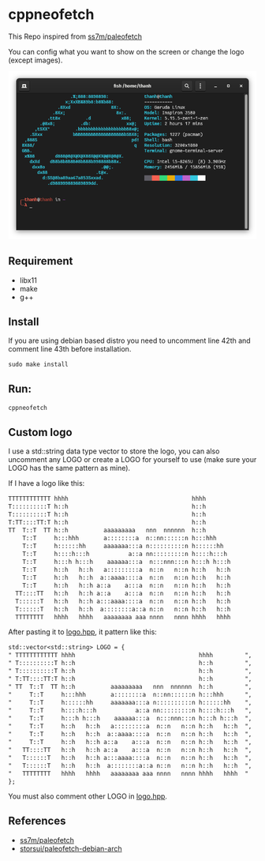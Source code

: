 # cppneofetch
This Repo inspired from [ss7m/paleofetch](https://github.com/ss7m/paleofetch/)

You can config what you want to show on the screen or change the logo (except images).

<div align="center">
    <img src=./example.png width=800>
</div>

## Requirement

- libx11
- make
- g++

## Install
If you are using debian based distro you need to uncomment line 42th and comment line 43th before installation.

```
sudo make install
```

## Run:
```
cppneofetch
```

## Custom logo

I use a std::string data type vector to store the logo, you can also uncomment any LOGO or create a LOGO for yourself to use (make sure your LOGO has the same pattern as mine).

If I have a logo like this:

```
TTTTTTTTTTTT hhhh                                   hhhh
T::::::::::T h::h                                   h::h
T::::::::::T h::h                                   h::h
T:TT::::TT:T h::h                                   h::h
TT  T::T  TT h::h          aaaaaaaaa   nnn  nnnnnn  h::h
    T::T     h:::hhh       a::::::::a  n::nn::::::n h:::hhh
    T::T     h::::::hh     aaaaaaa:::a n::::::::::n h::::::hh
    T::T     h::::h:::h           a::a nn:::::::::n h::::h:::h
    T::T     h:::h h:::h    aaaaaa:::a  n:::nnn:::n h:::h h:::h
    T::T     h::h   h::h   a:::::::::a  n::n   n::n h::h   h::h
    T::T     h::h   h::h  a::aaaa::::a  n::n   n::n h::h   h::h
    T::T     h::h   h::h a::a    a:::a  n::n   n::n h::h   h::h
  TT::::TT   h::h   h::h a::a    a:::a  n::n   n::n h::h   h::h
  T::::::T   h::h   h::h a:::aaaa::::a  n::n   n::n h::h   h::h
  T::::::T   h::h   h::h  a::::::::a::a n::n   n::n h::h   h::h
  TTTTTTTT   hhhh   hhhh   aaaaaaaa aaa nnnn   nnnn hhhh   hhhh
```
After pasting it to [logo.hpp](https://github.com/Nhat-Thanh/cppneofetch/blob/main/logos.hpp), it pattern like this:
```
std::vector<std::string> LOGO = {
" TTTTTTTTTTTT hhhh                                   hhhh         ",
" T::::::::::T h::h                                   h::h         ",
" T::::::::::T h::h                                   h::h         ",
" T:TT::::TT:T h::h                                   h::h         ",
" TT  T::T  TT h::h          aaaaaaaaa   nnn  nnnnnn  h::h         ",
"     T::T     h:::hhh       a::::::::a  n::nn::::::n h:::hhh      ",
"     T::T     h::::::hh     aaaaaaa:::a n::::::::::n h::::::hh    ",
"     T::T     h::::h:::h           a::a nn:::::::::n h::::h:::h   ",
"     T::T     h:::h h:::h    aaaaaa:::a  n:::nnn:::n h:::h h:::h  ",
"     T::T     h::h   h::h   a:::::::::a  n::n   n::n h::h   h::h  ",
"     T::T     h::h   h::h  a::aaaa::::a  n::n   n::n h::h   h::h  ",
"     T::T     h::h   h::h a::a    a:::a  n::n   n::n h::h   h::h  ",
"   TT::::TT   h::h   h::h a::a    a:::a  n::n   n::n h::h   h::h  ",
"   T::::::T   h::h   h::h a:::aaaa::::a  n::n   n::n h::h   h::h  ",
"   T::::::T   h::h   h::h  a::::::::a::a n::n   n::n h::h   h::h  ",
"   TTTTTTTT   hhhh   hhhh   aaaaaaaa aaa nnnn   nnnn hhhh   hhhh  "
};
```
You must also comment other LOGO in [logo.hpp](https://github.com/Nhat-Thanh/cppneofetch/blob/main/logos.hpp).

## References
- [ss7m/paleofetch](https://github.com/ss7m/paleofetch/)
- [storsui/paleofetch-debian-arch](https://github.com/storsui/paleofetch-debian-arch)


